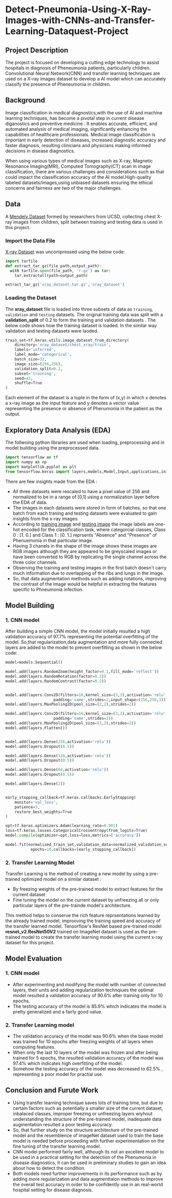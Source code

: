 # Detect-Pneumonia-Using-X-Ray-Images-with-CNNs-and-Transfer-Learning-Dataquest-Project

## Project Description 
The project is focused on developing a cutting edge technology to assist hospitals in diagnosis of Pheneumonia patients, particularly children. Convolutional Neural Network(CNN) and transfer learning techniques are used on a X-ray images dataset to develop a AI model which can accurately classify the presence of Pheneumonia in children.

## Background 

Image classification in medical diagnostics,with the use of AI and machine learning techniques, has become a pivotal step in current disease diganostics and preventive medicine . It enables accurate, efficient, and automated analysis of medical imaging, significantly enhancing the capabilities of healthcare professionals. Medical image classification is important in early detection of diseases, increased diagnostic accuracy and faster diagnosis, resulting clinicians and physicians making informed decisions in disease diagnostics.

When using various types of medical images such as X-ray, Magnetic Resonance Imaging(MRI), Computed Tomography(CT) scan in image classification, there are various challenges and considerations such as that could impact the classification accuracy of the AI model.High-quality labeled datasets/images,using unbiased datasets ensuring the ethical concerns and fairness are two of the major challenges. 

## Data
A [Mendely Dataset](https://data.mendeley.com/datasets/rscbjbr9sj/2) formed by researchers from UCSD, collecting chest X-ray images from children, split between training and testing data is used in this project.

### Import the Data File 
[X-ray Dataset](Data/xray_dataset.tar.gz) was uncompressed using the below code: 

```python
import tarfile
def extract_tar_gz(file_path,output_path):
  with tarfile.open(file_path, 'r:gz') as tar:
    tar.extractall(path=output_path)

extract_tar_gz('xray_dataset.tar.gz','xray_dataset')
```
### Loading the Dataset 

The **xray_dataset** file is loaded into three subsets of data as `training`, `validation` and `testing` datasets. The original training data was split with a **validation_split** of 0.2 to form the training and validation datasets . The below code shows how the training dataset is loaded. In the similar way validation and testing datasets were laoded. 

``` python
train_set=tf.keras.utils.image_dataset_from_directory(
    directory='xray_dataset/chest_xray/train',
    labels='inferred',
    label_mode='categorical',
    batch_size=32,
    image_size=(256,256),
    validation_split=0.2,
    subset='training',
    seed=42,
    shuffle=True
)
```
Each element of the dataset is a tuple in the form of (x,y) in which x denotes a x-ray image as the input feature and y denotes a vector value representing the presence or absence of Phenumonia in the patient as the output. 

## Exploratory Data Analysis (EDA) 

The follwoing python libraries are used when loading, preprocessing and in model building using the preprocessed data. 
```python
import tensorflow as tf
import numpy as np
import matplotlib.pyplot as plt
from tensorflow.keras import layers,models,Model,Input,applications,initializers
```

There are few insights made from the EDA : 

- All three datasets were rescaled to have a pixel value of 256 and normalized to be in a range of [0,1] using a normalization layer before the EDA of data.
- The images in each datasets were stored in form of batches, so that one batch from each traning and testing datasets were evaluated to gain insights from the x-ray images.
- According to [training image](Images/xray_1.png) and [testing image](Images/xray_2.png) the image labels are one-hot encoded for the classification task, where categorcial classes, Class 0  : [1. 0.] and Class 1  : [0. 1.] reprsents "Absence" and "Presence" of Phenuemonia in that particular image.
- Having 3 chanels in the shape of the image shows these images are RGB images although they are appeared to be greyscaled images or have been converted to RGB by replicating the single channel across the three color channels.
- Observing the training and testing images in the first batch doesn't carry much information due to overlapping of the ribs and lungs in the image.
- So, that data augmentation methods such as adding rotations, improving the contrast of the image would be helpful in extracting the features specific to Phneumonia infection.

## Model Building 

### 1. CNN model 

After building a simple CNN model, the model initially resulted a high validation accuracy of 97.7% representing the potential  overfitting of the model. So,that regularization,data augmentation and more fully connected layers are added to the model to prevent overfitting as shown in the below code: 

```python
model=models.Sequential()

model.add(layers.RandomZoom(height_factor=0.1,fill_mode='reflect'))
model.add(layers.RandomRotation(factor=0.2))
model.add(layers.RandomContrast(factor=0.2))


model.add(layers.Conv2D(filters=16,kernel_size=(3,3),activation='relu',
                     padding='same',strides=2,input_shape=(256,256,3)))
model.add(layers.MaxPooling2D(pool_size=(2,2),strides=2))

model.add(layers.Conv2D(filters=16,kernel_size=(3,3),activation='relu',
                     padding='same',strides=2))
model.add(layers.MaxPooling2D(pool_size=(3,2),strides=2))
model.add(layers.Flatten())


model.add(layers.Dense(256,activation='relu'))
model.add(layers.Dropout(0.5))

model.add(layers.Dense(128,activation='relu'))
model.add(layers.Dropout(0.5))

model.add(layers.Dense(64,activation='relu'))
model.add(layers.Dropout(0.5))

model.add(layers.Dense(2))


early_stopping_callback=tf.keras.callbacks.EarlyStopping(
    monitor='val_loss',
    patience=3,
    restore_best_weights=True
)

opt=tf.keras.optimizers.Adam(learning_rate=0.001)
loss=tf.keras.losses.CategoricalCrossentropy(from_logits=True)
model.compile(optimizer=opt,loss=loss,metrics=['accuracy'])

model.fit(normalized_train_set,validation_data=normalized_validation_set,
           epochs=10,callbacks=[early_stopping_callback])
```

### 2. Transfer Learning Model

Transfer Learning is the method of creating a new model by using a pre-trained optimized model on a similar dataset : 
- By freezing weights of the pre-trained model to extract features for the current dataset
- Fine tuning the model on the current dataset by unfreezing all or only particular layers  of the pre-trainde model's architecture.

This method helps to conserve the rich feature reprsentations learned by the already trained model, improoving the training speed and accuracy of the transfer learned model. Tensorflow's ResNet based pre-trained model **resnet_v2.ResNet50V2** trained on ImageNet dataset is used as the pre-trained model to create the transfer learning model using the current x-ray dataset for this project.

## Model Evaluation 

### 1. CNN model 

- After experimenting and modifying the model with number of connected layers, their units and adding regularization technqiues the optimal model resulted a validation accuracy of 90.6% after training only for 10 epochs.
- The testing accuracy of the model is 85.9% which indicates the model is pretty generalized and a fairly good value.

### 2. Transfer Learning model 
- The validation accuracy of the model was 90.6% when the base model was trained for 10 epochs after freezing weights of all layers when computing features.
- When only the last 10 layers of the model was frozen and after being trained for 5 epochs, the resulted validation accuracy of the model was 97.4% which indicates high overfitting of the model.
- Somehow the testing accuracy of the model was decreased to 62.5% , representing a poor model for practial use.

## Conclusion and Furute Work 

- Using transfer learning technique saves lots of training time, but due to certain factors such as potentially a smaller size of the current dataset, inbalaced classes, improper freezing or unfreezing  layers wiyhout understanding the structure of the pre-trained model, inadequate data augmentation resulted a poor testing accuracy.
- So, that further study on the structure architecture of the pre-trained model and the resemblence of imageNet dataset used to train the base model is needed before proceeding with further experimentation on the fine tuning of the transfer learning model.
- CNN model performed fairly well, although its not an excellent model to be used in a practical setting for the detection of the Phenumonia in disease diagnostics, it can be used in preliminary studies to gain an idea about how to detect the condition.
- Both models need further improvements in its performance such as by adding more regularization and data augmenttaion methods to improve the overall test accuracy in order to be confidently use in an real-world hospital setting for disease diagnosis.  







